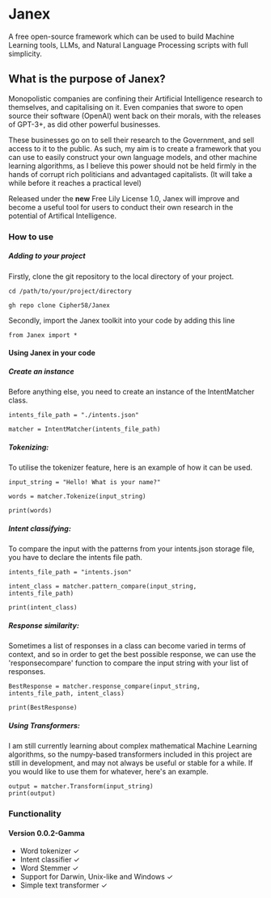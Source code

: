 # Janex
A free open-source framework which can be used to build Machine Learning tools, LLMs, and Natural Language Processing scripts with full simplicity.

<h2> What is the purpose of Janex? </h2>

Monopolistic companies are confining their Artificial Intelligence research to themselves, and capitalising on it. Even companies that swore to open source their software (OpenAI) went back on their morals, with the releases of GPT-3+, as did other powerful businesses.

These businesses go on to sell their research to the Government, and sell access to it to the public. As such, my aim is to create a framework that you can use to easily construct your own language models, and other machine learning algorithms, as I believe this power should not be held firmly in the hands of corrupt rich politicians and advantaged capitalists. (It will take a while before it reaches a practical level)

Released under the **new** Free Lily License 1.0, Janex will improve and become a useful tool for users to conduct their own research in the potential of Artifical Intelligence.

<h3> How to use </h3>

<h5> Adding to your project </h5>

Firstly, clone the git repository to the local directory of your project.

```
cd /path/to/your/project/directory

gh repo clone Cipher58/Janex
```

Secondly, import the Janex toolkit into your code by adding this line

```
from Janex import *
```

<h4>Using Janex in your code</h4>

<h5>Create an instance</h5>

Before anything else, you need to create an instance of the IntentMatcher class.

```
intents_file_path = "./intents.json"

matcher = IntentMatcher(intents_file_path)
```

<h5>Tokenizing:</h5>

To utilise the tokenizer feature, here is an example of how it can be used.

```
input_string = "Hello! What is your name?"

words = matcher.Tokenize(input_string)

print(words)
```

<h5>Intent classifying:</h5>

To compare the input with the patterns from your intents.json storage file, you have to declare the intents file path.

```
intents_file_path = "intents.json"

intent_class = matcher.pattern_compare(input_string, intents_file_path)

print(intent_class)
```

<h5>Response similarity:</h5>

Sometimes a list of responses in a class can become varied in terms of context, and so in order to get the best possible response, we can use the 'responsecompare' function to compare the input string with your list of responses.

```
BestResponse = matcher.response_compare(input_string, intents_file_path, intent_class)

print(BestResponse)
```

<h5>Using Transformers:</h5>

I am still currently learning about complex mathematical Machine Learning algorithms, so the numpy-based transformers included in this project are still in development, and may not always be useful or stable for a while. If you would like to use them for whatever, here's an example.

```
output = matcher.Transform(input_string)
print(output)
```

<h3> Functionality </h3>

<h4>Version 0.0.2-Gamma</h4>

- Word tokenizer ✓
- Intent classifier ✓
- Word Stemmer ✓
- Support for Darwin, Unix-like and Windows ✓
- Simple text transformer ✓
